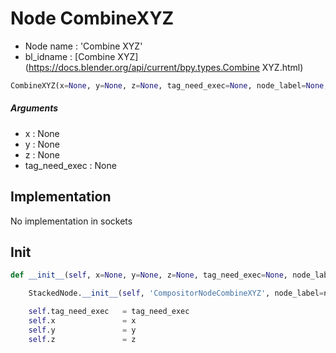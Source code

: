 # Node CombineXYZ

- Node name : 'Combine XYZ'
- bl_idname : [Combine XYZ](https://docs.blender.org/api/current/bpy.types.Combine XYZ.html)


``` python
CombineXYZ(x=None, y=None, z=None, tag_need_exec=None, node_label=None, node_color=None)
```
##### Arguments

- x : None
- y : None
- z : None
- tag_need_exec : None

## Implementation

No implementation in sockets

## Init

``` python
def __init__(self, x=None, y=None, z=None, tag_need_exec=None, node_label=None, node_color=None):

    StackedNode.__init__(self, 'CompositorNodeCombineXYZ', node_label=node_label, node_color=node_color)

    self.tag_need_exec   = tag_need_exec
    self.x               = x
    self.y               = y
    self.z               = z
```
